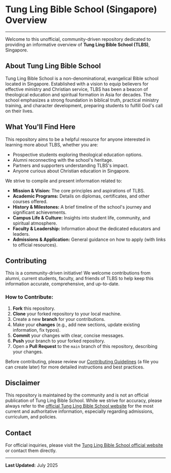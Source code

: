 # Tung Ling Bible School (Singapore) Overview

---

Welcome to this unofficial, community-driven repository dedicated to providing an informative overview of **Tung Ling Bible School (TLBS)**, Singapore.

## About Tung Ling Bible School

Tung Ling Bible School is a non-denominational, evangelical Bible school located in Singapore. Established with a vision to equip believers for effective ministry and Christian service, TLBS has been a beacon of theological education and spiritual formation in Asia for decades. The school emphasizes a strong foundation in biblical truth, practical ministry training, and character development, preparing students to fulfill God's call on their lives.

## What You'll Find Here

This repository aims to be a helpful resource for anyone interested in learning more about TLBS, whether you are:
* Prospective students exploring theological education options.
* Alumni reconnecting with the school's heritage.
* Partners and supporters understanding TLBS's impact.
* Anyone curious about Christian education in Singapore.

We strive to compile and present information related to:
* **Mission & Vision:** The core principles and aspirations of TLBS.
* **Academic Programs:** Details on diplomas, certificates, and other courses offered.
* **History & Milestones:** A brief timeline of the school's journey and significant achievements.
* **Campus Life & Culture:** Insights into student life, community, and spiritual atmosphere.
* **Faculty & Leadership:** Information about the dedicated educators and leaders.
* **Admissions & Application:** General guidance on how to apply (with links to official resources).

## Contributing

This is a community-driven initiative! We welcome contributions from alumni, current students, faculty, and friends of TLBS to help keep this information accurate, comprehensive, and up-to-date.

### How to Contribute:
1.  **Fork** this repository.
2.  **Clone** your forked repository to your local machine.
3.  Create a new **branch** for your contributions.
4.  Make your **changes** (e.g., add new sections, update existing information, fix typos).
5.  **Commit** your changes with clear, concise messages.
6.  **Push** your branch to your forked repository.
7.  Open a **Pull Request** to the `main` branch of this repository, describing your changes.

Before contributing, please review our [Contributing Guidelines](CONTRIBUTING.md) (a file you can create later) for more detailed instructions and best practices.

## Disclaimer

This repository is maintained by the community and is not an official publication of Tung Ling Bible School. While we strive for accuracy, please always refer to the [official Tung Ling Bible School website](https://www.tungling.org.sg) for the most current and authoritative information, especially regarding admissions, curriculum, and policies.

## Contact

For official inquiries, please visit the [Tung Ling Bible School official website](https://www.tungling.org.sg) or contact them directly.

---

**Last Updated:** July 2025
